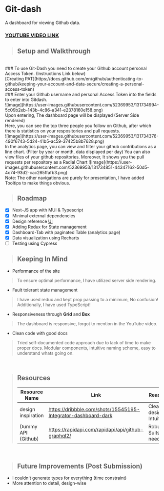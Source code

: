 # Git-dash

A dashboard for viewing Github data.
<br>
### [YOUTUBE VIDEO LINK](https://youtu.be/3nPlF2U9U8w)

> ## Setup and Walkthrough
<br>
### To use Git-Dash you need to create your Github account personal Access Token. (Instructions Link below)
<br>
[Creating PAT](https://docs.github.com/en/github/authenticating-to-github/keeping-your-account-and-data-secure/creating-a-personal-access-token)
<br>
### Enter your Github username and personal Access Token into the fields to enter into Gitdash.
<br>
![image](https://user-images.githubusercontent.com/52369953/131734994-5c09b2eb-143b-4c86-a341-e2378160e158.png)
<br>
Upon entering, The dashboard page will be displayed (Server Side rendered) 
<br>
Here, you can see the top three people you follow on Github, after which there is statistics on your respositories and pull requests.
<br>
![image](https://user-images.githubusercontent.com/52369953/131734376-490f6743-5d24-41b5-ac59-37425b8b7628.png)
<br>
In the analytics page, you can view and filter your github contributions as a line chart. (Filter by year or month, data displayed per day)
You can also view files of your github repositories. Moreover, It shows you the pull requests per repository as a Radial Chart
![image](https://user-images.githubusercontent.com/52369953/131734851-44347162-50d5-4c74-93d2-cac265ffafb3.png)
<br>
Note: The other navigations are purely for presentation, I have added Tooltips to make things obvious.
<br>

> ## Roadmap
- [x] Next-JS app with MUI & Typescript
- [x] Minimal external dependencies
- [x] Design reference [UI](https://dribbble.com/shots/15545195-Integrator-dashboard-dark)
- [x] Adding Redux for State management
- [x] Dashboard-Tab with paginated Table (analytics page)
- [x] Data visualization using Recharts
- [ ] Testing using Cypress
      <br>

> ## Keeping In Mind

- Performance of the site
> To ensure optimal performance, I have utilized server side rendering.
- Fault tolerant state management
> I have used redux and kept prop passing to a minimum, No confusion! Additionally, I have used TypeScript!
- Responsiveness through **Grid** and **Box**
> The dashboard is responsive, forgot to mention in the YouTube video.
- Clean code with good docs
> Tried self-documented code approach due to lack of time to make proper docs. Modular components, intuitive naming scheme, easy to understand whats going on.
  <br>

> ## Resources
>
> | Resource Name      | Link                                                          | Reason                  |
> | ------------------ | ------------------------------------------------------------- | ----------------------- |
> | design inspiration | https://dribbble.com/shots/15545195-Integrator-dashboard-dark | Clean design, Intuitive |
> | Dummy API (Github) | https://rapidapi.com/rapidapi/api/github-graphql2/            | Robust, Suits needs     |

<br>

> ## Future Improvements (Post Submission)

- I couldn't generate types for everything (time constraint)
- More attention to detail, design-wise

